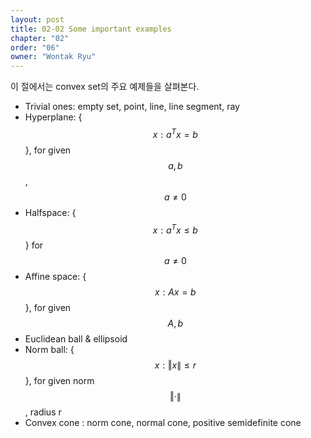 ```yaml
---
layout: post
title: 02-02 Some important examples
chapter: "02"
order: "06"
owner: "Wontak Ryu"
---
```


이 절에서는 convex set의 주요 예제들을 살펴본다. 

* Trivial ones: empty set, point, line, line segment, ray
* Hyperplane: {$$x : a^T x = b$$}, for given $$a, b$$, $$a \ne 0$$
* Halfspace: {$$x : a^T x \le b$$} for $$a \ne 0$$
* Affine space: {$$x : Ax = b$$}, for given $$A, b$$
* Euclidean ball & ellipsoid
* Norm ball: {$$x : \left \Vert x \right \| ≤ r$$}, for given norm $$\left \Vert · \right \|$$ , radius r
* Convex cone : norm cone, normal cone, positive semidefinite cone 




